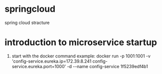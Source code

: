 # springcloud
spring cloud stracture
# introduction to microservice startup
  1. start with the docker command
     example: docker run -p 1001:1001 -v 'config-service.eureka.ip=172.39.8.241 config-service.eureka.port=1000' -d --name config-service 1f5239edf4b1